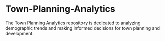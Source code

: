 # Town-Planning-Analytics
The Town Planning Analytics repository is dedicated to analyzing demographic trends and making informed decisions for town planning and development. 
